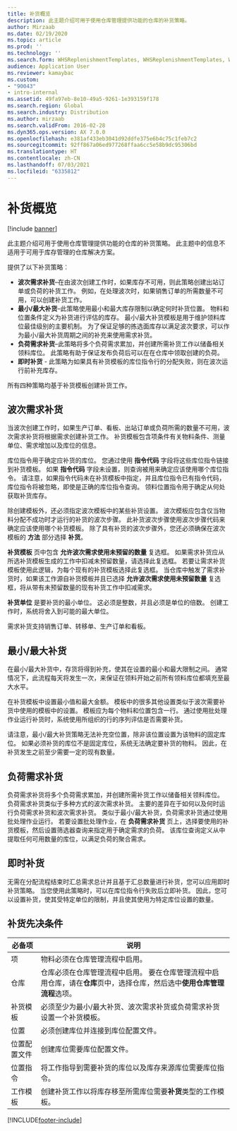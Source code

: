 ```yaml
---
title: 补货概览
description: 此主题介绍可用于使用仓库管理提供功能的仓库的补货策略。
author: Mirzaab
ms.date: 02/19/2020
ms.topic: article
ms.prod: ''
ms.technology: ''
ms.search.form: WHSReplenishmentTemplates, WHSReplenishmentTemplates, WHSInventFixedLocation, WHSRequestType
audience: Application User
ms.reviewer: kamaybac
ms.custom:
- "90043"
- intro-internal
ms.assetid: 49fa97eb-8e10-49a5-9261-1e393159f178
ms.search.region: Global
ms.search.industry: Distribution
ms.author: mirzaab
ms.search.validFrom: 2016-02-28
ms.dyn365.ops.version: AX 7.0.0
ms.openlocfilehash: e381af433eb3041d92ddfe375e6b4c75c1feb7c2
ms.sourcegitcommit: 92ff867a06ed977268ffaa6cc5e58b9dc95306bd
ms.translationtype: HT
ms.contentlocale: zh-CN
ms.lasthandoff: 07/03/2021
ms.locfileid: "6335812"
---
```

# <a name="replenishment-overview"></a>补货概览

[!include [banner](../includes/banner.md)]

此主题介绍可用于使用仓库管理提供功能的仓库的补货策略。 此主题中的信息不适用于可用于库存管理的仓库解决方案。

提供了以下补货策略︰

- **波次需求补货**–在由波次创建工作时，如果库存不可用，则此策略创建出站订单或负荷的补货工作。 例如，在处理波次时，如果销售订单的所需数量不可用，可以创建补货工作。
- **最小/最大补货**–此策略使用最小和最大库存限制以确定何时补货位置。 物料和位置条件定义为补货进行评估的库存。 最小/最大补货模板是用于维护领料库位最佳级别的主要机制。 为了保证足够的拣选面库存以满足波次要求，可以作为最小/最大补货周期之间的补充来使用需求补货。
- **负荷需求补货**–此策略将多个负荷需求累加，并创建所需补货工作以储备相关领料库位。 此策略有助于保证发布负荷后可以在在仓库中领取创建的负荷。
- **即时补货** - 此策略为如果具有补货模板的库位指令行的分配失败，则在波次运行前补充库存。 

所有四种策略均基于补货模板创建补货工作。

## <a name="wave-demand-replenishment"></a>波次需求补货
当波次创建工作时，如果生产订单、看板、出站订单或负荷所需的数量不可用，波次需求补货将根据需求创建补货工作。 补货模板包含项条件有关物料条件、测量单位、需求增加以及库位的信息。 

库位指令用于确定应补货的库位。 您通过使用 **指令代码** 字段将这些库位指令链接到补货模板。 如果 **指令代码** 字段未设置，则查询被用来确定应该使用哪个库位指令。 请注意，如果指令代码未在补货模板中指定，并且库位指令已有指令代码，库位指令将被忽略，即使是正确的库位指令查询。 领料位置指令用于确定从何处获取补货库存。 

除创建模板外，还必须指定波次模板中的某些补货设置。 波次模板应包含仅当物料分配不成功时才运行的补货的波次步骤。 此补货波次步骤使用波次步骤代码来确定应该使用哪个补货模板。 除了具有补货的波次步骤外，您还必须确保在波次模板的 **方法** 部分选择 **补货**。 

**补货模板** 页中包含 **允许波次需求使用未预留的数量** 复选框。 如果需求补货应从所选补货模板生成的工作中扣减未预留数量，请选择此复选框。 若要让需求补货模板使用此逻辑，为每个现有的补货模板选择此复选框。 当仓库中触发了需求补货时，如果该工作源自补货模板并且已选择 **允许波次需求使用未预留数量** 复选框，将从带有未预留数量的现有补货工作中扣减需求。

**补货单位** 是要补货的最小单位。 这必须是整数，并且必须是单位的倍数。 创建工作时，系统将舍入到可能的最大单位。

需求补货支持销售订单、转移单、生产订单和看板。 

## <a name="minmax-replenishment"></a>最小/最大补货
在最小/最大补货中，存货将得到补充，使其在设置的最小和最大限制之间。 通常情况下，此流程每天将发生一次，来保证在领料开始之前所有领料库位都填充至最大水平。 

在补货模板中设置最小值和最大金额。 模板中的很多其他设置类似于波次需要补货中使用的模板中的设置。 模板应为每个物料和位置包含一行。 通过使用批处理作业运行补货时，系统使用所组织的行的序列评估是否需要补货。 

请注意，最小/最大补货策略无法补充空位置，除非该位置设置为该物料的固定库位。 如果必须补货的库位不是固定库位，系统无法确定要补货的物料。 因此，在补货发生之前至少需要一定的现有数量。

## <a name="load-demand-replenishment"></a>负荷需求补货
负荷需求补货将多个负荷需求累加，并创建所需补货工作以储备相关领料库位。 负荷需求补货类似于多种方式的波次需求补货。 主要的差异在于如何以及何时运行负荷需求补货和波次需求补货。 类似于最小/最大补货，负荷需求补货通过使用批处理作业运行。 若要设置批处理作业，在 **负荷需求补货** 页上，选择要使用的补货模板，然后设置筛选器查询来指定用于确定需求的负荷。 该库位查询定义从中提取任何可用数量的库位，以满足负荷的聚合需求。

## <a name="immediate-replenishment"></a>即时补货
无需在分配流程结束时汇总需求总计并且基于汇总数量进行补货，您可以应用即时补货策略。 当您使用此策略时，可以在库位指令行失败后立即补货。 因此，您可以设置补货，使其受特定单位的限制，并且使其使用为特定库位设置的数量。

## <a name="replenishment-prerequisites"></a>补货先决条件

|      必备项       |                                                                                                                                说明                                                                                                                                 |
|-------------------------|----------------------------------------------------------------------------------------------------------------------------------------------------------------------------------------------------------------------------------------------------------------------------|
|          项           |                                                                                                        物料必须在仓库管理流程中启用。                                                                                                        |
|        仓库        | 仓库必须在仓库管理流程中启用。 要在仓库管理流程中启用仓库，请在<strong>仓库</strong>页中，选择仓库，然后选中<strong>使用仓库管理流程</strong>选项。 |
| 补货模板 |                                                                   必须至少为最小/最大补货、波次需求补货或负荷需求补货设置一个补货模板。                                                                   |
|        位置        |                                                                                                       必须创建库位并连接到库位配置文件。                                                                                                       |
|    位置配置文件    |                                                                                                        创建库位需要库位配置文件。                                                                                                        |
|   位置指令   |                                                       将工作指导到需要补货的库位以及库存来源库位需要库位指令。                                                        |
|     工作模板      |                                                   创建补货工作以将库存移至所需库位需要<strong>补货</strong>类型的工作模板。                                                    |



[!INCLUDE[footer-include](../../includes/footer-banner.md)]